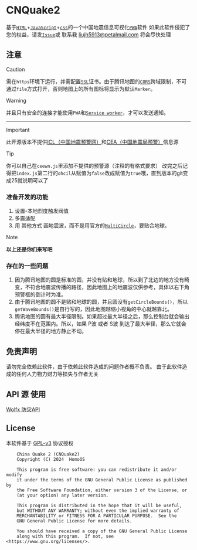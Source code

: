 # CNQuake2
基于[`HTML`](https://developer.mozilla.org/zh-CN/docs/Web/HTML)+[`JavaScript`](https://developer.mozilla.org/zh-CN/docs/Learn/JavaScript)+[`css`](https://developer.mozilla.org/zh-CN/docs/Web/CSS)的一个中国地震信息可视化[`PWA`](https://developer.mozilla.org/zh-CN/docs/Web/Progressive_web_apps)软件
如果此软件侵犯了您的权益，请发[`Issue`](https://github.com/thefirsttime2021/CNQuake2/issues/new)或 联系我 liujh5913@petalmail.com
将会尽快处理

## 注意
> [!CAUTION]
> 需在`https`环境下运行，并需配置[`SSL`](https://info.support.huawei.com/info-finder/encyclopedia/zh/SSL.html)证书。由于腾讯地图的[`CORS`](https://developer.mozilla.org/zh-CN/docs/Web/HTTP/CORS)跨域限制，不可通过`file`方式打开，否则地图上的所有图标将显示为默认`Marker`。

> [!WARNING]  
> 并且只有安全的连接才能使用`PWA`和[`Service worker`](https://developer.mozilla.org/zh-CN/docs/Web/API/Service_Worker_API)，才可以发送通知。

---

> [!IMPORTANT]  
> 此开源版本不提供[ICL（中国地震预警网）](http://www.365icl.com/index.asp)和[CEA（中国地震局预警）](https://www.cea.gov.cn/)信息源

> [!TIP]
> 你可以自己在`ceewn.js`里添加不提供的预警源（注释的有格式要求）
> 改完之后记得把`index.js`第二行的`ohcil`从赋值为`false`改成赋值为`true`哦，直到版本的git变成25就说明可以了

### 准备开发的功能
1. 设置-本地烈度触发阀值
2. 多震适配
3. 用 其他方式 画地震波，而不是用官方的[`MultiCircle`](https://lbs.qq.com/webApi/javascriptGL/glDoc/glDocVector#13)，要贴合地球。
> [!NOTE]  
> **以上还是你们来写吧**

### 存在的一些问题
1. 因为腾讯地图的圆是标准的圆，并没有贴和地球，所以到了北边的地方没有畸变，不符合地震波传播的路径，因此地图上的地震波仅供参考，具体以右下角预警框的倒计时为准。
2. 由于腾讯地图的圆不是贴和地球的圆，并且圆没有`getCircleBounds()`，所以`getWaveBounds()`是自行写的，因此地图越缩小视角的中心就越靠北。
3. 腾讯地图的圆有最大半径限制。如果超过最大半径之后，那么控制台就会输出经纬度不在范围内。所以，如果 P波 或者 S波 到达了最大半径，那么它就会停在最大半径的地方静止不动。

## 免责声明
请勿完全依赖此软件，由于依赖此软件造成的问题作者概不负责。
由于此软件造成的任何人力物力财力等损失与作者无关

## API 源 使用
[Wolfx 防灾API](https://wolfx.jp/apidoc)

## License

本软件基于 [GPL-v3](LICENSE) 协议授权

```
    China Quake 2 (CNQuake2)
    Copyright (C) 2024  HomoOS

    This program is free software: you can redistribute it and/or modify
    it under the terms of the GNU General Public License as published by
    the Free Software Foundation, either version 3 of the License, or
    (at your option) any later version.

    This program is distributed in the hope that it will be useful,
    but WITHOUT ANY WARRANTY; without even the implied warranty of
    MERCHANTABILITY or FITNESS FOR A PARTICULAR PURPOSE.  See the
    GNU General Public License for more details.

    You should have received a copy of the GNU General Public License
    along with this program.  If not, see <https://www.gnu.org/licenses/>.
```
